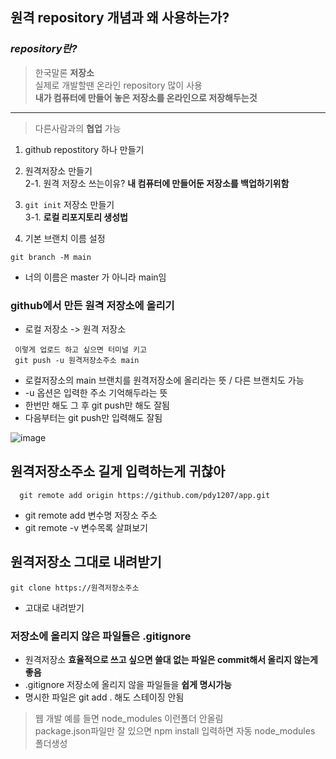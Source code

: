 ## 원격 repository 개념과 왜 사용하는가?

### ***repository란?***
> 한국말론 **저장소**  <br>
> 실제로 개발할땐 온라인 repository 많이 사용 <br>
**내가 컴퓨터에 만들어 놓은 저장소를 온라인으로 저장해두는것**
---
> 다른사람과의 **협업** 가능


1. github repostitory 하나 만들기
2. 원격저장소 만들기  <br>
    2-1. 원격 저장소 쓰는이유? **내 컴퓨터에 만들어둔 저장소를 백업하기위함** 

3. `git init` 저장소 만들기 <br>
    3-1. **로컬 리포지토리 생성법**

4. 기본 브랜치 이름 설정 

```
git branch -M main
```
- 너의 이름은 master 가 아니라 main임

### github에서 만든 원격 저장소에 올리기

- 로컬 저장소 -> 원격 저장소

 ```
  이렇게 업로드 하고 싶으면 터미널 키고 
  git push -u 원격저장소주소 main
```
- 로컬저장소의 main 브랜치를 원격저장소에 올리라는 뜻 / 다른 브랜치도 가능
- -u 옵션은 입력한 주소 기억해두라는 뜻 
- 한번만 해도 그 후 git push만 해도 잘됨
- 다음부터는 git push만 입력해도 잘됨

![image](https://user-images.githubusercontent.com/110442250/215792200-dfa599ea-569c-4ee8-8a3e-4beed1f3f639.png)


## 원격저장소주소 길게 입력하는게 귀찮아

```
  git remote add origin https://github.com/pdy1207/app.git
```
- git remote add 변수명 저장소 주소
- git remote -v 변수목록 살펴보기

## 원격저장소 그대로 내려받기
```
git clone https://원격저장소주소
```
- 고대로 내려받기


### 저장소에 올리지 않은 파일들은 .gitignore

- 원격저장소 **효율적으로 쓰고 싶으면 쓸대 없는 파일은 commit해서 올리지 않는게 좋음**
- .gitignore 저장소에 올리지 않을 파일들을 **쉽게 명시가능**
- 명시한 파일은 git add . 해도 스테이징 안됨

> 웹 개발 예를 들면 node_modules 이런폴더 안올림 <br>
 package.json파일만 잘 있으면 npm install 입력하면 자동 node_modules 폴더생성






